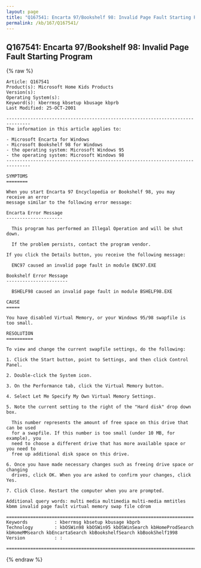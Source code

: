 ```yaml
---
layout: page
title: "Q167541: Encarta 97/Bookshelf 98: Invalid Page Fault Starting Program"
permalink: /kb/167/Q167541/
---
```


## Q167541: Encarta 97/Bookshelf 98: Invalid Page Fault Starting Program

{% raw %}

	Article: Q167541
	Product(s): Microsoft Home Kids Products
	Version(s): 
	Operating System(s): 
	Keyword(s): kberrmsg kbsetup kbusage kbprb
	Last Modified: 25-OCT-2001
	
	-------------------------------------------------------------------------------
	The information in this article applies to:
	
	- Microsoft Encarta for Windows 
	- Microsoft Bookshelf 98 for Windows 
	- the operating system: Microsoft Windows 95 
	- the operating system: Microsoft Windows 98 
	-------------------------------------------------------------------------------
	
	SYMPTOMS
	========
	
	When you start Encarta 97 Encyclopedia or Bookshelf 98, you may receive an error
	message similar to the following error message:
	
	Encarta Error Message
	---------------------
	
	  This program has performed an Illegal Operation and will be shut down.
	
	  If the problem persists, contact the program vendor.
	
	If you click the Details button, you receive the following message:
	
	  ENC97 caused an invalid page fault in module ENC97.EXE
	
	Bookshelf Error Message
	-----------------------
	
	  BSHELF98 caused an invalid page fault in module BSHELF98.EXE
	
	CAUSE
	=====
	
	You have disabled Virtual Memory, or your Windows 95/98 swapfile is too small.
	
	RESOLUTION
	==========
	
	To view and change the current swapfile settings, do the following:
	
	1. Click the Start button, point to Settings, and then click Control Panel.
	
	2. Double-click the System icon.
	
	3. On the Performance tab, click the Virtual Memory button.
	
	4. Select Let Me Specify My Own Virtual Memory Settings.
	
	5. Note the current setting to the right of the "Hard disk" drop down box.
	
	  This number represents the amount of free space on this drive that can be used
	  for a swapfile. If this number is too small (under 10 MB, for example), you
	  need to choose a different drive that has more available space or you need to
	  free up additional disk space on this drive.
	
	6. Once you have made necessary changes such as freeing drive space or changing
	  drives, click OK. When you are asked to confirm your changes, click Yes.
	
	7. Click Close. Restart the computer when you are prompted.
	
	Additional query words: multi media multimedia multi-media mmtitles kbmm invalid page fault virtual memory swap file cdrom
	
	======================================================================
	Keywords          : kberrmsg kbsetup kbusage kbprb 
	Technology        : kbOSWin98 kbOSWin95 kbOSWinSearch kbHomeProdSearch kbHomeMMsearch kbEncartaSearch kbBookshelfSearch kbBookShelf1998
	Version           : :
	
	=============================================================================
	

{% endraw %}
